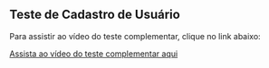 ## Teste de Cadastro de Usuário

Para assistir ao vídeo do teste complementar, clique no link abaixo:

[Assista ao vídeo do teste complementar aqui](https://drive.google.com/file/d/13zQtgqDdS52rc_anDwipfPc2ogRxATtt/view?usp=sharing)
